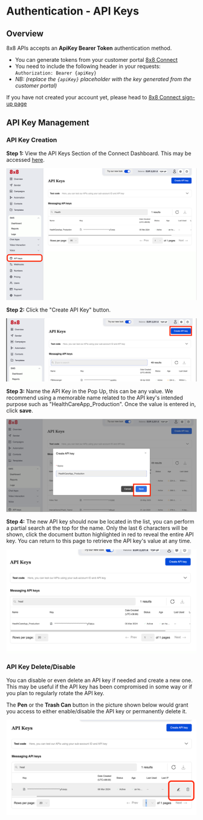# Authentication - API Keys

## Overview

8x8 APIs accepts an **ApiKey Bearer Token** authentication method.

* You can generate tokens from your customer portal [8x8 Connect](https://connect.8x8.com/)
* You need to include the following header in your requests: `Authorization: Bearer {apiKey}`
* *NB: (replace the `{apiKey}` placeholder with the key generated from the customer portal)*

If you have not created your account yet, please head to [8x8 Connect sign-up page](https://connect.8x8.com/login/signup)

## API Key Management

### API Key Creation

**Step 1:** View the API Keys Section of the Connect Dashboard. This may be accessed [here](https://connect.8x8.com/messaging/api-keys).

![](../images/611133d-image.png)

**Step 2:** Click the "Create API Key" button.

![](../images/6dc9838-image.png)

**Step 3:** Name the API Key in the Pop Up, this can be any value. We recommend using a memorable name related to the API key's intended purpose such as "HealthCareApp\_Production". Once the value is entered in, click **save**.

![](../images/a5372f9-image.png)

**Step 4:** The new API key should now be located in the list, you can perform a partial search at the top for the name. Only the last 6 characters will be shown, click the document button highlighted in red to reveal the entire API key. You can return to this page to retrieve the API key's value at any time.

![](../images/9f50dec-image.png)

### API Key Delete/Disable

You can disable or even delete an API key if needed and create a new one. This may be useful if the API key has been compromised in some way or if you plan to regularly rotate the API key.

The **Pen** or the **Trash Can** button in the picture shown below would grant you access to either enable/disable the API key or permanently delete it.

![](../images/2e77274-image.png)
